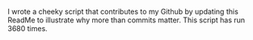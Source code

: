 I wrote a cheeky script that contributes to my Github by updating this ReadMe to illustrate why more than commits matter. This script has run 3680 times.
